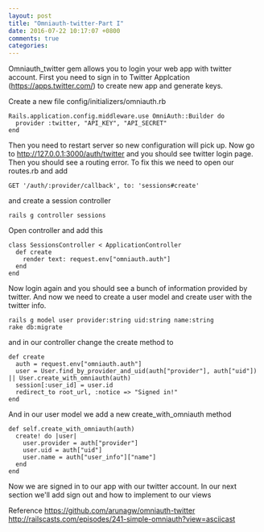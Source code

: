 ```yaml
---
layout: post
title: "Omniauth-twitter-Part I"
date: 2016-07-22 10:17:07 +0800
comments: true
categories:
---
```


Omniauth_twitter gem allows you to login your web app with twitter account.
First you need to sign in to Twitter Applcation (https://apps.twitter.com/) to create new app and generate keys.

Create a new file config/initializers/omniauth.rb

    Rails.application.config.middleware.use OmniAuth::Builder do
      provider :twitter, "API_KEY", "API_SECRET"
    end

Then you need to restart server so new configuration will pick up. Now go to http://127.0.0.1:3000/auth/twitter and you should see twitter login page. Then you should see a routing error. To fix this we need to open our routes.rb and add

    GET '/auth/:provider/callback', to: 'sessions#create'

and create a session controller

    rails g controller sessions

Open controller and add this

    class SessionsController < ApplicationController
      def create
        render text: request.env["omniauth.auth"]
      end
    end

Now login again and you should see a bunch of information provided by twitter.
And now we need to create a user model and create user with the twitter info.

    rails g model user provider:string uid:string name:string
    rake db:migrate

and in our controller change the create method to

    def create
      auth = request.env["omniauth.auth"]
      user = User.find_by_provider_and_uid(auth["provider"], auth["uid"]) || User.create_with_omniauth(auth)
      session[:user_id] = user.id
      redirect_to root_url, :notice => "Signed in!"
    end

And in our user model we add a new create_with_omniauth method

    def self.create_with_omniauth(auth)
      create! do |user|
        user.provider = auth["provider"]
        user.uid = auth["uid"]
        user.name = auth["user_info"]["name"]
      end
    end

Now we are signed in to our app with our twitter account. In our next section we'll add sign out and how to implement to our views

Reference
https://github.com/arunagw/omniauth-twitter
http://railscasts.com/episodes/241-simple-omniauth?view=asciicast
